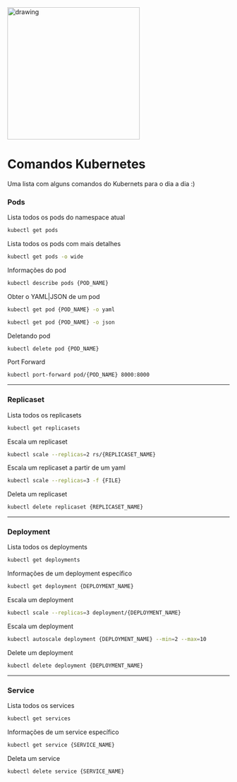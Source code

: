 <img src="https://user-images.githubusercontent.com/6461792/165660503-26d415d7-e73c-4690-a975-bc81e6e08c79.svg" alt="drawing" width="300"/>

# Comandos Kubernetes
Uma lista com alguns comandos do Kubernets para o dia a dia :)

### Pods

Lista todos os pods do namespace atual
```sh
kubectl get pods
```

Lista todos os pods com mais detalhes
```sh
kubectl get pods -o wide
```

Informações do pod
```sh
kubectl describe pods {POD_NAME}
```

Obter o YAML|JSON de um pod
```sh
kubectl get pod {POD_NAME} -o yaml 
```
```sh
kubectl get pod {POD_NAME} -o json 
```

Deletando pod
```sh
kubectl delete pod {POD_NAME}
```

Port Forward
```sh
kubectl port-forward pod/{POD_NAME} 8000:8000
```

---

### Replicaset

Lista todos os replicasets
```sh
kubectl get replicasets
```

Escala um replicaset
```sh
kubectl scale --replicas=2 rs/{REPLICASET_NAME}
```


Escala um replicaset a partir de um yaml
```sh
kubectl scale --replicas=3 -f {FILE}
```

Deleta um replicaset
```sh
kubectl delete replicaset {REPLICASET_NAME}
```

---

### Deployment

Lista todos os deployments
```sh
kubectl get deployments
```

Informações de um deployment específico
```sh
kubectl get deployment {DEPLOYMENT_NAME}
```

Escala um deployment
```sh
kubectl scale --replicas=3 deployment/{DEPLOYMENT_NAME}
```

Escala um deployment
```sh
kubectl autoscale deployment {DEPLOYMENT_NAME} --min=2 --max=10 
```

Delete um deployment
```sh
kubectl delete deployment {DEPLOYMENT_NAME}
```

---

### Service
Lista todos os services
```sh
kubectl get services
```

Informações de um service específico
```sh
kubectl get service {SERVICE_NAME}
```

Deleta um service
```sh
kubectl delete service {SERVICE_NAME}
```
